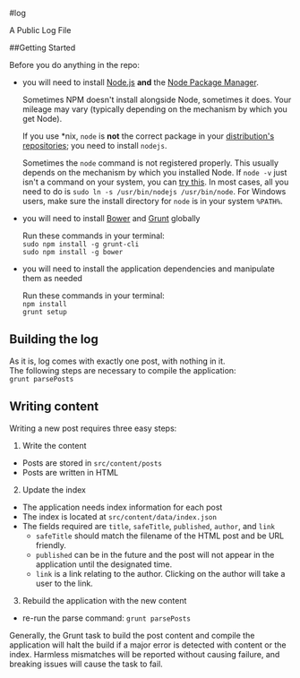 #log

A Public Log File

##Getting Started

Before you do anything in the repo:

- you will need to install [Node.js](http://nodejs.org/) **and** the [Node Package Manager](https://www.npmjs.com/).

    Sometimes NPM doesn't install alongside Node, sometimes it does. Your mileage may vary (typically depending on the mechanism by which you get Node).

    If you use \*nix, `node` is **not** the correct package in your [distribution's repositories](http://packages.ubuntu.com/lucid/node); you need to install `nodejs`.

    Sometimes the `node` command is not registered properly. This usually depends on the mechanism by which you installed Node. If `node -v` just isn't a command on your system, you can [try this](http://stackoverflow.com/a/18130296/597122). In most cases, all you need to do is `sudo ln -s /usr/bin/nodejs /usr/bin/node`. For Windows users, make sure the install directory for `node` is in your system `%PATH%`.

- you will need to install [Bower](http://bower.io/#install-bower) and [Grunt](http://gruntjs.com/getting-started) globally  

    Run these commands in your terminal:  
    `sudo npm install -g grunt-cli`  
    `sudo npm install -g bower`  

- you will need to install the application dependencies and manipulate them as needed  

    Run these commands in your terminal:  
    `npm install`  
    `grunt setup`


## Building the log

As it is, log comes with exactly one post, with nothing in it.  
The following steps are necessary to compile the application:  
`grunt parsePosts`

## Writing content

Writing a new post requires three easy steps:  

1. Write the content  
  - Posts are stored in `src/content/posts`
  - Posts are written in HTML
2. Update the index
  - The application needs index information for each post
  - The index is located at `src/content/data/index.json`
  - The fields required are `title`, `safeTitle`, `published`, `author`, and `link`
    - `safeTitle` should match the filename of the HTML post and be URL friendly.
    - `published` can be in the future and the post will not appear in the application until the designated time.
    - `link` is a link relating to the author. Clicking on the author will take a user to the link.
3. Rebuild the application with the new content
  - re-run the parse command: `grunt parsePosts`

Generally, the Grunt task to build the post content and compile the application will halt the build if a major error is detected with content or the index. Harmless mismatches will be reported without causing failure, and breaking issues will cause the task to fail.
